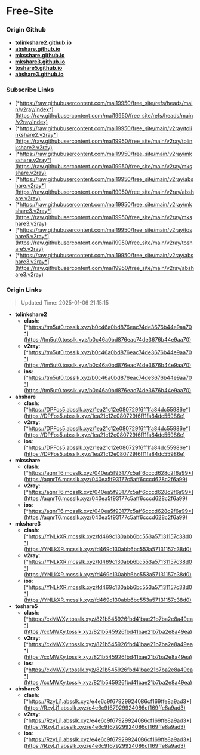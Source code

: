 # Free-Site

### Origin Github

- [**tolinkshare2.github.io**](https://github.com/tolinkshare2/tolinkshare2.github.io)
- [**abshare.github.io**](https://github.com/abshare/abshare.github.io)
- [**mksshare.github.io**](https://github.com/mksshare/mksshare.github.io)
- [**mkshare3.github.io**](https://github.com/mkshare3/mkshare3.github.io)
- [**toshare5.github.io**](https://github.com/toshare5/toshare5.github.io)
- [**abshare3.github.io**](https://github.com/abshare3/abshare3.github.io)

### Subscribe Links

- [*https://raw.githubusercontent.com/mai19950/free_site/refs/heads/main/v2ray/index*](https://raw.githubusercontent.com/mai19950/free_site/refs/heads/main/v2ray/index)
- [*https://raw.githubusercontent.com/mai19950/free_site/main/v2ray/tolinkshare2.v2ray*](https://raw.githubusercontent.com/mai19950/free_site/main/v2ray/tolinkshare2.v2ray)
- [*https://raw.githubusercontent.com/mai19950/free_site/main/v2ray/mksshare.v2ray*](https://raw.githubusercontent.com/mai19950/free_site/main/v2ray/mksshare.v2ray)
- [*https://raw.githubusercontent.com/mai19950/free_site/main/v2ray/abshare.v2ray*](https://raw.githubusercontent.com/mai19950/free_site/main/v2ray/abshare.v2ray)
- [*https://raw.githubusercontent.com/mai19950/free_site/main/v2ray/mkshare3.v2ray*](https://raw.githubusercontent.com/mai19950/free_site/main/v2ray/mkshare3.v2ray)
- [*https://raw.githubusercontent.com/mai19950/free_site/main/v2ray/toshare5.v2ray*](https://raw.githubusercontent.com/mai19950/free_site/main/v2ray/toshare5.v2ray)
- [*https://raw.githubusercontent.com/mai19950/free_site/main/v2ray/abshare3.v2ray*](https://raw.githubusercontent.com/mai19950/free_site/main/v2ray/abshare3.v2ray)

### Origin Links

> Updated Time: 2025-01-06 21:15:15

- **tolinkshare2**
  - **clash**: [*https://tm5ut0.tosslk.xyz/b0c46a0bd876eac74de3676b44e9aa70*](https://tm5ut0.tosslk.xyz/b0c46a0bd876eac74de3676b44e9aa70)
  - **v2ray**: [*https://tm5ut0.tosslk.xyz/b0c46a0bd876eac74de3676b44e9aa70*](https://tm5ut0.tosslk.xyz/b0c46a0bd876eac74de3676b44e9aa70)
  - **ios**: [*https://tm5ut0.tosslk.xyz/b0c46a0bd876eac74de3676b44e9aa70*](https://tm5ut0.tosslk.xyz/b0c46a0bd876eac74de3676b44e9aa70)
- **abshare**
  - **clash**: [*https://DPFos5.absslk.xyz/1ea21c12e080729f6ff1fa84dc55986e*](https://DPFos5.absslk.xyz/1ea21c12e080729f6ff1fa84dc55986e)
  - **v2ray**: [*https://DPFos5.absslk.xyz/1ea21c12e080729f6ff1fa84dc55986e*](https://DPFos5.absslk.xyz/1ea21c12e080729f6ff1fa84dc55986e)
  - **ios**: [*https://DPFos5.absslk.xyz/1ea21c12e080729f6ff1fa84dc55986e*](https://DPFos5.absslk.xyz/1ea21c12e080729f6ff1fa84dc55986e)
- **mksshare**
  - **clash**: [*https://aqnrT6.mcsslk.xyz/040ea5f93177c5aff6cccd628c2f6a99*](https://aqnrT6.mcsslk.xyz/040ea5f93177c5aff6cccd628c2f6a99)
  - **v2ray**: [*https://aqnrT6.mcsslk.xyz/040ea5f93177c5aff6cccd628c2f6a99*](https://aqnrT6.mcsslk.xyz/040ea5f93177c5aff6cccd628c2f6a99)
  - **ios**: [*https://aqnrT6.mcsslk.xyz/040ea5f93177c5aff6cccd628c2f6a99*](https://aqnrT6.mcsslk.xyz/040ea5f93177c5aff6cccd628c2f6a99)
- **mkshare3**
  - **clash**: [*https://YNLkXR.mcsslk.xyz/fd469c130abb6bc553a57131157c38d0*](https://YNLkXR.mcsslk.xyz/fd469c130abb6bc553a57131157c38d0)
  - **v2ray**: [*https://YNLkXR.mcsslk.xyz/fd469c130abb6bc553a57131157c38d0*](https://YNLkXR.mcsslk.xyz/fd469c130abb6bc553a57131157c38d0)
  - **ios**: [*https://YNLkXR.mcsslk.xyz/fd469c130abb6bc553a57131157c38d0*](https://YNLkXR.mcsslk.xyz/fd469c130abb6bc553a57131157c38d0)
- **toshare5**
  - **clash**: [*https://cxMWXy.tosslk.xyz/821b545926fbd41bae21b7ba2e8a49ea*](https://cxMWXy.tosslk.xyz/821b545926fbd41bae21b7ba2e8a49ea)
  - **v2ray**: [*https://cxMWXy.tosslk.xyz/821b545926fbd41bae21b7ba2e8a49ea*](https://cxMWXy.tosslk.xyz/821b545926fbd41bae21b7ba2e8a49ea)
  - **ios**: [*https://cxMWXy.tosslk.xyz/821b545926fbd41bae21b7ba2e8a49ea*](https://cxMWXy.tosslk.xyz/821b545926fbd41bae21b7ba2e8a49ea)
- **abshare3**
  - **clash**: [*https://RzyLj1.absslk.xyz/e4e6c9f67929924086cf169ffe8a9ad3*](https://RzyLj1.absslk.xyz/e4e6c9f67929924086cf169ffe8a9ad3)
  - **v2ray**: [*https://RzyLj1.absslk.xyz/e4e6c9f67929924086cf169ffe8a9ad3*](https://RzyLj1.absslk.xyz/e4e6c9f67929924086cf169ffe8a9ad3)
  - **ios**: [*https://RzyLj1.absslk.xyz/e4e6c9f67929924086cf169ffe8a9ad3*](https://RzyLj1.absslk.xyz/e4e6c9f67929924086cf169ffe8a9ad3)
